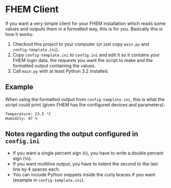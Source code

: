 # FHEM Client

If you want a very simple client for your FHEM installation which reads some values
and outputs them in a formatted way, this is for you. Basically this is how it works:

1. Checkout this project to your computer (or just copy `main.py` and `config-template.ini`).
2. Copy `config-template.ini` to `config.ini` and edit it so it contains your FHEM login data,
   the requests you want the script to make and the formatted output containing the values.
3. Call `main.py` with at least Python 3.2 installed.

## Example

When using the formatted output from `config-template.ini`, this is what the script could print
(given FHEM has the configured devices and parameters):

```
Temperature: 23.5 °C
Humidity: 47 %
```

## Notes regarding the output configured in `config.ini`

- If you want a single percent sign (`%`), you have to write a double percent sign (`%%`).
- If you want multiline output, you have to indent the second to the last line by 4 spaces each.
- You can include Python snippets inside the curly braces if you want (example in `config-template.ini`).
